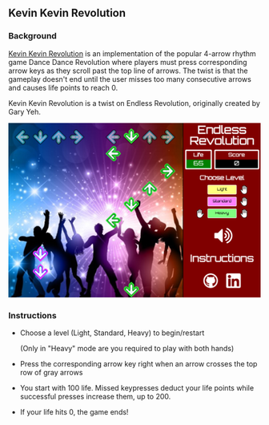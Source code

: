 ## Kevin Kevin Revolution

### Background

[Kevin Kevin Revolution][live] is an implementation of the popular 4-arrow rhythm game Dance Dance Revolution where players must press corresponding arrow keys as they scroll past the top line of arrows. The twist is that the gameplay doesn't end until the user misses too many consecutive arrows and causes life points to reach 0.

Kevin Kevin Revolution is a twist on Endless Revolution, originally created by Gary Yeh.

[live]: https://garyeh.github.io/EndlessRevolution/endless.html
![screenshot](docs/screenshot.png)

### Instructions

* Choose a level (Light, Standard, Heavy) to begin/restart

  (Only in "Heavy" mode are you required to play with both hands)

* Press the corresponding arrow key right when an arrow crosses the top row of gray arrows

* You start with 100 life. Missed keypresses deduct your life points while successful presses increase them, up to 200.

* If your life hits 0, the game ends!